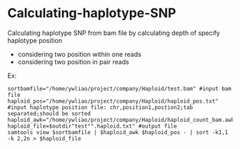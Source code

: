 # Calculating-haplotype-SNP
Calculating haplotype SNP from  bam file by calculating depth of  specify haplotype position
* considering two position within one reads
* considering two position in pair reads

Ex: </br>
```
sortbamfile="/home/ywliao/project/company/Haploid/test.bam" #input bam file 
haploid_pos="/home/ywliao/project/company/Haploid/haploid_pos.txt" #input haplotype position file: chr,position1,postion2;tab separated;should be sorted
haploid_awk="/home/ywliao/project/company/Haploid/haploid_count_bam.awk" 
haploid_file=$outdir"test"".haploid.txt" #output file 
samtools view $sortbamfile | $haploid_awk $haploid_pos - | sort -k1,1 -k 2,2n > $haploid_file
```
